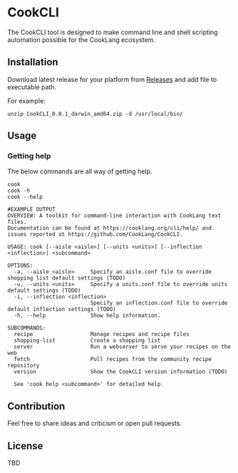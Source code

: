# CookCLI

The CookCLI tool is designed to make command line and shell scripting automation possible for the CookLang ecosystem.

## Installation

Download latest release for your platform from [Releases](https://github.com/cooklang/CookCLI/releases) and add file to executable path.

For example:

    unzip CookCLI_0.0.1_darwin_amd64.zip -d /usr/local/bin/
    
## Usage

### Getting help

The below commands are all way of getting help.

    cook
    cook -h
    cook --help

    #EXAMPLE OUTPUT
    OVERVIEW: A toolkit for command-line interaction with CookLang text files.
    Documentation can be found at https://cooklang.org/cli/help/ and issues reported at https://github.com/CookLang/CookCLI.

    USAGE: cook [--aisle <aisle>] [--units <units>] [--inflection <inflection>] <subcommand>

    OPTIONS:
      -a, --aisle <aisle>     Specify an aisle.conf file to override shopping list default settings (TODO) 
      -u, --units <units>     Specify a units.conf file to override units default settings (TODO) 
      -i, --inflection <inflection>
                              Specify an inflection.conf file to override default inflection settings (TODO) 
      -h, --help              Show help information.

    SUBCOMMANDS:
      recipe                  Manage recipes and recipe files
      shopping-list           Create a shopping list
      server                  Run a webserver to serve your recipes on the web
      fetch                   Pull recipes from the community recipe repository
      version                 Show the CookCLI version information (TODO)

      See 'cook help <subcommand>' for detailed help.
      
## Contribution

Feel free to share ideas and criticism or open pull requests.

## License

TBD
